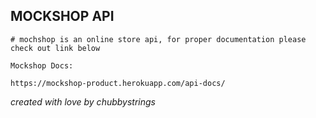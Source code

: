 ## MOCKSHOP API

```
# mochshop is an online store api, for proper documentation please check out link below

Mockshop Docs:

https://mockshop-product.herokuapp.com/api-docs/ 
```

*created with love by chubbystrings*